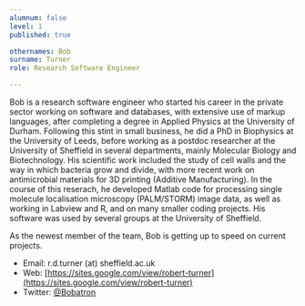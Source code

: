 ```yaml
---
alumnum: false
level: 1
published: true

othernames: Bob
surname: Turner
role: Research Software Engineer

---
```


Bob is a research software engineer who started his career in the private sector working on software and databases, with extensive use of markup languages, after completing a degree in Applied Physics at the University of Durham. Following this stint in small business, he did a PhD in Biophysics at the University of Leeds, before working as a postdoc researcher at the University of Sheffield in several departments, mainly Molecular Biology and Biotechnology. His scientific work included the study of cell walls and the way in which bacteria grow and divide, with more recent work on antimicrobial materials for 3D printing (Additive Manufacturing). In the course of this reserach, he developed Matlab code for processing single molecule localisation microscopy (PALM/STORM) image data, as well as working in Labview and R, and on many smaller coding projects. His software was used by several groups at the University of Sheffield.

As the newest member of the team, Bob is getting up to speed on current projects.

* Email: r.d.turner (at) sheffield.ac.uk
* Web: [https://sites.google.com/view/robert-turner](https://sites.google.com/view/robert-turner)
* Twitter: [@Bobatron](https://twitter.com/bobatron)
